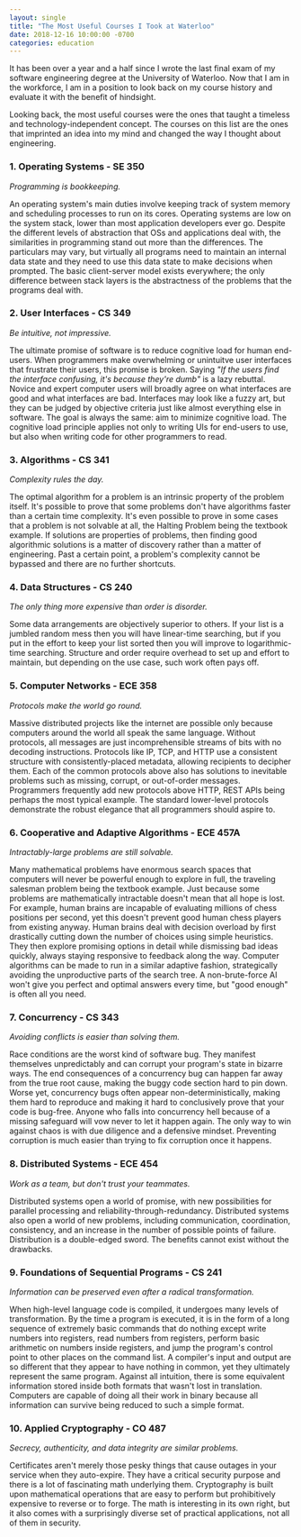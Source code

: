 ```yaml
---
layout: single
title: "The Most Useful Courses I Took at Waterloo"
date: 2018-12-16 10:00:00 -0700
categories: education
---
```


It has been over a year and a half since I wrote the last final exam of my software engineering degree at the University of Waterloo.
Now that I am in the workforce, I am in a position to look back on my course history and evaluate it with the benefit of hindsight.

Looking back, the most useful courses were the ones that taught a timeless and technology-independent concept.
The courses on this list are the ones that imprinted an idea into my mind and changed the way I thought about engineering.

### 1. Operating Systems - SE 350 ###
_Programming is bookkeeping._

An operating system's main duties involve keeping track of system memory and scheduling processes to run on its cores.
Operating systems are low on the system stack, lower than most application developers ever go.
Despite the different levels of abstraction that OSs and applications deal with, the similarities in programming stand out more than the differences.
The particulars may vary, but virtually all programs need to maintain an internal data state and they need to use this data state to make decisions when prompted.
The basic client-server model exists everywhere; the only difference between stack layers is the abstractness of the problems that the programs deal with.

### 2. User Interfaces - CS 349 ###
_Be intuitive, not impressive._

The ultimate promise of software is to reduce cognitive load for human end-users.
When programmers make overwhelming or unintuitve user interfaces that frustrate their users, this promise is broken.
Saying _"If the users find the interface confusing, it's because they're dumb"_ is a lazy rebuttal.
Novice and expert computer users will broadly agree on what interfaces are good and what interfaces are bad.
Interfaces may look like a fuzzy art, but they can be judged by objective criteria just like almost everything else in software.
The goal is always the same: aim to minimize cognitive load.
The cognitive load principle applies not only to writing UIs for end-users to use, but also when writing code for other programmers to read.

### 3. Algorithms - CS 341 ###
_Complexity rules the day._

The optimal algorithm for a problem is an intrinsic property of the problem itself.
It's possible to prove that some problems don't have algorithms faster than a certain time complexity.
It's even possible to prove in some cases that a problem is not solvable at all, the Halting Problem being the textbook example.
If solutions are properties of problems, then finding good algorithmic solutions is a matter of discovery rather than a matter of engineering.
Past a certain point, a problem's complexity cannot be bypassed and there are no further shortcuts.

### 4. Data Structures - CS 240 ###
_The only thing more expensive than order is disorder._

Some data arrangements are objectively superior to others.
If your list is a jumbled random mess then you will have linear-time searching, but if you put in the effort to keep your list sorted then you will improve to logarithmic-time searching.
Structure and order require overhead to set up and effort to maintain, but depending on the use case, such work often pays off.

### 5. Computer Networks - ECE 358 ###
_Protocols make the world go round._

Massive distributed projects like the internet are possible only because computers around the world all speak the same language.
Without protocols, all messages are just incomprehensible streams of bits with no decoding instructions.
Protocols like IP, TCP, and HTTP use a consistent structure with consistently-placed metadata, allowing recipients to decipher them.
Each of the common protocols above also has solutions to inevitable problems such as missing, corrupt, or out-of-order messages.
Programmers frequently add new protocols above HTTP, REST APIs being perhaps the most typical example.
The standard lower-level protocols demonstrate the robust elegance that all programmers should aspire to.

### 6. Cooperative and Adaptive Algorithms - ECE 457A ###
_Intractably-large problems are still solvable._

Many mathematical problems have enormous search spaces that computers will never be powerful enough to explore in full, the traveling salesman problem being the textbook example.
Just because some problems are mathematically intractable doesn't mean that all hope is lost.
For example, human brains are incapable of evaluating millions of chess positions per second, yet this doesn't prevent good human chess players from existing anyway.
Human brains deal with decision overload by first drastically cutting down the number of choices using simple heuristics.
They then explore promising options in detail while dismissing bad ideas quickly, always staying responsive to feedback along the way.
Computer algorithms can be made to run in a similar adaptive fashion, strategically avoiding the unproductive parts of the search tree.
A non-brute-force AI won't give you perfect and optimal answers every time, but "good enough" is often all you need.

### 7. Concurrency - CS 343 ###
_Avoiding conflicts is easier than solving them._

Race conditions are the worst kind of software bug.
They manifest themselves unpredictably and can corrupt your program's state in bizarre ways.
The end consequences of a concurrency bug can happen far away from the true root cause, making the buggy code section hard to pin down.
Worse yet, concurrency bugs often appear non-deterministically, making them hard to reproduce and making it hard to conclusively prove that your code is bug-free.
Anyone who falls into concurrency hell because of a missing safeguard will vow never to let it happen again.
The only way to win against chaos is with due diligence and a defensive mindset.
Preventing corruption is much easier than trying to fix corruption once it happens.

### 8. Distributed Systems - ECE 454 ###
_Work as a team, but don't trust your teammates._

Distributed systems open a world of promise, with new possibilities for parallel processing and reliability-through-redundancy.
Distributed systems also open a world of new problems, including communication, coordination, consistency, and an increase in the number of possible points of failure.
Distribution is a double-edged sword.
The benefits cannot exist without the drawbacks.

### 9. Foundations of Sequential Programs - CS 241 ###
_Information can be preserved even after a radical transformation._

When high-level language code is compiled, it undergoes many levels of transformation.
By the time a program is executed, it is in the form of a long sequence of extremely basic commands that do nothing except write numbers into registers, read numbers from registers, perform basic arithmetic on numbers inside registers, and jump the program's control point to other places on the command list.
A compiler's input and output are so different that they appear to have nothing in common, yet they ultimately represent the same program.
Against all intuition, there is some equivalent information stored inside both formats that wasn't lost in translation.
Computers are capable of doing all their work in binary because all information can survive being reduced to such a simple format.

### 10. Applied Cryptography - CO 487 ###
_Secrecy, authenticity, and data integrity are similar problems._

Certificates aren't merely those pesky things that cause outages in your service when they auto-expire.
They have a critical security purpose and there is a lot of fascinating math underlying them.
Cryptography is built upon mathematical operations that are easy to perform but prohibitively expensive to reverse or to forge.
The math is interesting in its own right, but it also comes with a surprisingly diverse set of practical applications, not all of them in security.
